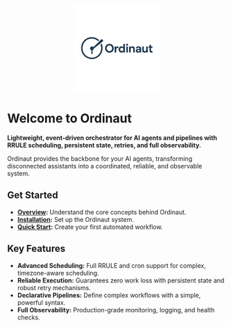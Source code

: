 <div align="center">
  <a href="https://github.com/yoda-digital/ordinaut" target="_blank" rel="noopener">
    <picture>
      <source media="(prefers-color-scheme: dark)" srcset="../assets/ordinaut_logo.png">
      <source media="(prefers-color-scheme: light)" srcset="../assets/ordinaut_logo.png">
      <img alt="Ordinaut Logo" src="../assets/ordinaut_logo.png" width="200" height="auto">
    </picture>
  </a>
</div>

# Welcome to Ordinaut

**Lightweight, event-driven orchestrator for AI agents and pipelines with RRULE scheduling, persistent state, retries, and full observability.**

Ordinaut provides the backbone for your AI agents, transforming disconnected assistants into a coordinated, reliable, and observable system.

## Get Started

- **[Overview](getting-started/overview.md):** Understand the core concepts behind Ordinaut.
- **[Installation](getting-started/installation.md):** Set up the Ordinaut system.
- **[Quick Start](getting-started/quick-start.md):** Create your first automated workflow.

## Key Features

- **Advanced Scheduling:** Full RRULE and cron support for complex, timezone-aware scheduling.
- **Reliable Execution:** Guarantees zero work loss with persistent state and robust retry mechanisms.
- **Declarative Pipelines:** Define complex workflows with a simple, powerful syntax.
- **Full Observability:** Production-grade monitoring, logging, and health checks.
